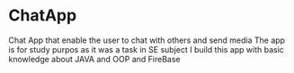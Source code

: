 # ChatApp
Chat App that enable the user to chat with others and send media
The app is for study purpos as it was a task in SE subject
I build this app with basic knowledge about JAVA and OOP and FireBase
